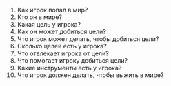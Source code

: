 1. Как игрок попал в мир?
2. Кто он в мире?
3. Какая цель у игрока?
4. Как он может добиться цели?
5. Что игрок может делать, чтобы добиться цели?
6. Сколько целей есть у игрока?
7. Что отвлекает игрока от цели?
8. Что помогает игроку добиться цели?
9. Какие инструменты есть у игрока?
10. Что игрок должен делать, чтобы выжить в мире?
